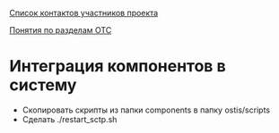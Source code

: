 [Список контактов участников проекта](https://docs.google.com/spreadsheets/d/1PJmIiqR8codW2i2vTRYCHrBq7nnOIS3EqopyoHeaVKE/edit?usp=sharing)

[Понятия по разделам ОТС](https://docs.google.com/spreadsheets/d/1T-xw9TR6qQdK1KzYUSt-YuIlTm_IRkbKoAP1LNXPPFg/edit)

# Интеграция компонентов в систему

* Скопировать скрипты из папки components в папку ostis/scripts
* Сделать ./restart_sctp.sh